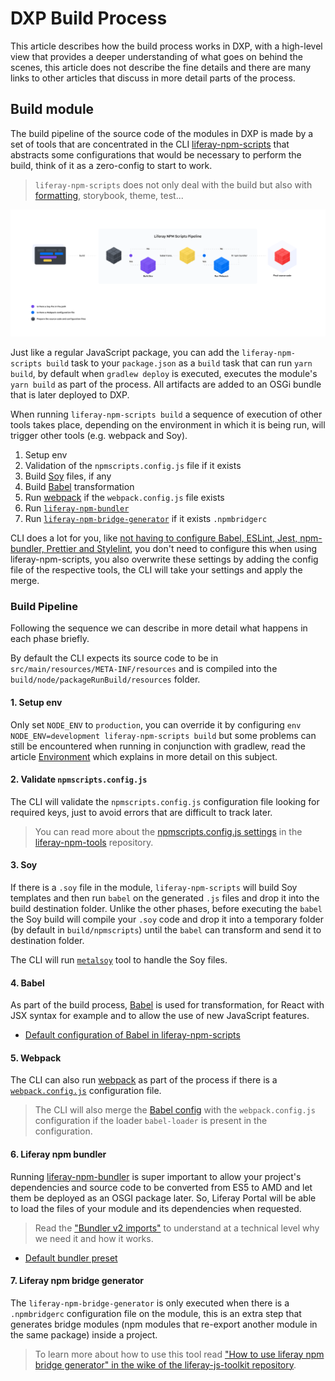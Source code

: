 # DXP Build Process

This article describes how the build process works in DXP, with a high-level view that provides a deeper understanding of what goes on behind the scenes, this article does not describe the fine details and there are many links to other articles that discuss in more detail parts of the process.

## Build module

The build pipeline of the source code of the modules in DXP is made by a set of tools that are concentrated in the CLI [liferay-npm-scripts](https://github.com/liferay/liferay-npm-tools/tree/master/packages/liferay-npm-scripts) that abstracts some configurations that would be necessary to perform the build, think of it as a zero-config to start to work.

> `liferay-npm-scripts` does not only deal with the build but also with [formatting](./formatting.md), storybook, theme, test...

![An overview of the build](../images/liferay-npm-scripts-pipeline.png)

Just like a regular JavaScript package, you can add the `liferay-npm-scripts build` task to your `package.json` as a `build` task that can run `yarn build`, by default when `gradlew deploy` is executed, executes the module's `yarn build` as part of the process. All artifacts are added to an OSGi bundle that is later deployed to DXP.

When running `liferay-npm-scripts build` a sequence of execution of other tools takes place, depending on the environment in which it is being run, will trigger other tools (e.g. webpack and Soy).

1. Setup env
2. Validation of the `npmscripts.config.js` file if it exists
3. Build [Soy](http://metaljs.com/docs/guides/soy-components.html#soy_compilation) files, if any
4. Build [Babel](https://babeljs.io/) transformation
5. Run [webpack](https://webpack.js.org/) if the `webpack.config.js` file exists
6. Run [`liferay-npm-bundler`](https://github.com/liferay/liferay-js-toolkit/tree/master/packages/liferay-npm-bundler)
7. Run [`liferay-npm-bridge-generator`](https://github.com/liferay/liferay-js-toolkit/tree/master/packages/liferay-npm-bridge-generator) if it exists `.npmbridgerc`

CLI does a lot for you, like [not having to configure Babel, ESLint, Jest, npm-bundler, Prettier and Stylelint](https://github.com/liferay/liferay-npm-tools/tree/master/packages/liferay-npm-scripts/src/config), you don't need to configure this when using liferay-npm-scripts, you also overwrite these settings by adding the config file of the respective tools, the CLI will take your settings and apply the merge.

### Build Pipeline

Following the sequence we can describe in more detail what happens in each phase briefly.

By default the CLI expects its source code to be in `src/main/resources/META-INF/resources` and is compiled into the `build/node/packageRunBuild/resources` folder.

#### 1. Setup env

Only set `NODE_ENV` to `production`, you can override it by configuring `env NODE_ENV=development liferay-npm-scripts build` but some problems can still be encountered when running in conjunction with gradlew, read the article [Environment](./environment.md) which explains in more detail on this subject.

#### 2. Validate `npmscripts.config.js`

The CLI will validate the `npmscripts.config.js` configuration file looking for required keys, just to avoid errors that are difficult to track later.

> You can read more about the [npmscripts.config.js settings](https://github.com/liferay/liferay-npm-tools/tree/master/packages/liferay-npm-scripts#config) in the [liferay-npm-tools](https://github.com/liferay/liferay-npm-tools) repository.

#### 3. Soy

If there is a `.soy` file in the module, `liferay-npm-scripts` will build Soy templates and then run `babel` on the generated `.js` files and drop it into the build destination folder. Unlike the other phases, before executing the `babel` the Soy build will compile your `.soy` code and drop it into a temporary folder (by default in `build/npmscripts`) until the `babel` can transform and send it to destination folder.

The CLI will run [`metalsoy`](https://github.com/metal/metal-tools-soy/tree/4.x) tool to handle the Soy files.

#### 4. Babel

As part of the build process, [Babel](https://babeljs.io/) is used for transformation, for React with JSX syntax for example and to allow the use of new JavaScript features.

-   [Default configuration of Babel in liferay-npm-scripts](https://github.com/liferay/liferay-npm-tools/blob/master/packages/liferay-npm-scripts/src/config/babel.json)

#### 5. Webpack

The CLI can also run [webpack](https://webpack.js.org/) as part of the process if there is a [`webpack.config.js`](https://webpack.js.org/configuration/#options) configuration file.

> The CLI will also merge the [Babel config](https://github.com/liferay/liferay-npm-tools/blob/master/packages/liferay-npm-scripts/src/config/babel.json) with the `webpack.config.js` configuration if the loader `babel-loader` is present in the configuration.

#### 6. Liferay npm bundler

Running [liferay-npm-bundler](https://github.com/liferay/liferay-js-toolkit/tree/master/packages/liferay-npm-bundler) is super important to allow your project's dependencies and source code to be converted from ES5 to AMD and let them be deployed as an OSGI package later. So, Liferay Portal will be able to load the files of your module and its dependencies when requested.

> Read the ["Bundler v2 imports"](./bundler_imports.md) to understand at a technical level why we need it and how it works.

-   [Default bundler preset](https://github.com/liferay/liferay-npm-tools/blob/master/packages/liferay-npm-bundler-preset-liferay-dev/config.json)

#### 7. Liferay npm bridge generator

The `liferay-npm-bridge-generator` is only executed when there is a `.npmbridgerc` configuration file on the module, this is an extra step that generates bridge modules (npm modules that re-export another module in the same package) inside a project.

> To learn more about how to use this tool read ["How to use liferay npm bridge generator" in the wike of the liferay-js-toolkit repository](https://github.com/liferay/liferay-js-toolkit/wiki/How-to-use-liferay-npm-bridge-generator).
